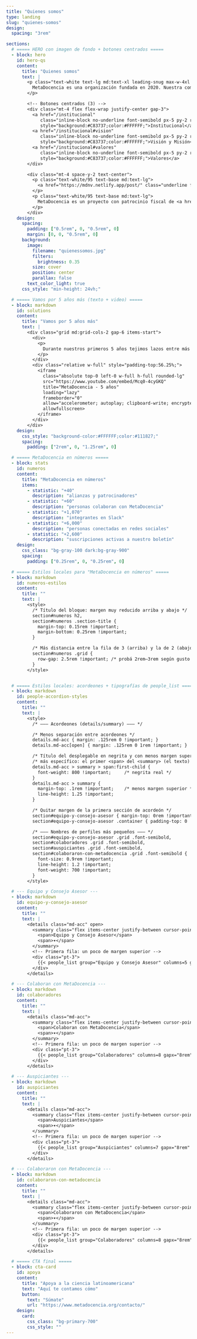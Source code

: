 ```yaml
---
title: "Quienes somos"
type: landing
slug: "quienes-somos"
design:
  spacing: "3rem"

sections:
  # ===== HERO con imagen de fondo + botones centrados =====
  - block: hero
    id: hero-qs
    content:
      title: "Quienes somos"
      text: |
        <p class="text-white text-lg md:text-xl leading-snug max-w-4xl mx-auto">
          MetaDocencia es una organización fundada en 2020. Nuestra comunidad está formada por personas y organizaciones que trabajan construyendo capacidades científicas locales para transformar la ciencia global. Hacemos crecer el conocimiento en red, desde América Latina hacia el mundo.
        </p>

        <!-- Botones centrados (3) -->
        <div class="mt-4 flex flex-wrap justify-center gap-3">
          <a href="/institucional"
             class="inline-block no-underline font-semibold px-5 py-2 rounded-md text-base"
             style="background:#C83737;color:#FFFFFF;">Institucional</a>
          <a href="/institucional#vision"
             class="inline-block no-underline font-semibold px-5 py-2 rounded-md text-base"
             style="background:#C83737;color:#FFFFFF;">Visión y Misión</a>
          <a href="/institucional#valores"
             class="inline-block no-underline font-semibold px-5 py-2 rounded-md text-base"
             style="background:#C83737;color:#FFFFFF;">Valores</a>
        </div>

        <div class="mt-4 space-y-2 text-center">
          <p class="text-white/95 text-base md:text-lg">
            <a href="https://mdnv.netlify.app/post/" class="underline font-semibold text-white">Lee cómo nació MetaDocencia</a> en palabras de nuestra Co-Directora, Laura Ación.
          </p>
          <p class="text-white/95 text-base md:text-lg">
            MetaDocencia es un proyecto con patrocinio fiscal de <a href="https://www.codeforsociety.org/" class="underline font-semibold text-white">Code for Science &amp; Society</a>.
          </p>
        </div>
    design:
      spacing:
        padding: ["0.5rem", 0, "0.5rem", 0]
        margin: [0, 0, "0.5rem", 0]
      background:
        image:
          filename: "quienessomos.jpg"
          filters:
            brightness: 0.35
          size: cover
          position: center
          parallax: false
        text_color_light: true
      css_style: "min-height: 24vh;"

  # ===== Vamos por 5 años más (texto + video) =====
  - block: markdown
    id: solutions
    content:
      title: "Vamos por 5 años más"
      text: |
        <div class="grid md:grid-cols-2 gap-6 items-start">
          <div>
            <p>
              Durante nuestros primeros 5 años tejimos lazos entre más de 2.000 profesionales de ciencia y técnica. Lo hicimos trabajando en equipo, de manera colectiva y en alianza con más de 40 comunidades. Gracias por estos primeros 5 años de aprendizaje, colaboración y crecimiento.
            </p>
          </div>
          <div class="relative w-full" style="padding-top:56.25%;">
            <iframe
              class="absolute top-0 left-0 w-full h-full rounded-lg"
              src="https://www.youtube.com/embed/Mcq0-4cyGKQ"
              title="MetaDocencia - 5 años"
              loading="lazy"
              frameborder="0"
              allow="accelerometer; autoplay; clipboard-write; encrypted-media; gyroscope; picture-in-picture; web-share"
              allowfullscreen>
            </iframe>
          </div>
        </div>
    design:
      css_style: "background-color:#FFFFFF;color:#111827;"
      spacing:
        padding: ["2rem", 0, "1.25rem", 0]

  # ===== MetaDocencia en números =====
  - block: stats
    id: numeros
    content:
      title: "MetaDocencia en números"
      items:
        - statistic: "+40"
          description: "alianzas y patrocinadores"
        - statistic: "+60"
          description: "personas colaboran con MetaDocencia"
        - statistic: "+1,070"
          description: "integrantes en Slack"
        - statistic: "+6,000"
          description: "personas conectadas en redes sociales"
        - statistic: "+2,600"
          description: "suscripciones activas a nuestro boletín"
    design:
      css_class: "bg-gray-100 dark:bg-gray-900"
      spacing:
        padding: ["0.25rem", 0, "0.25rem", 0]

  # ===== Estilos locales para "MetaDocencia en números" =====
  - block: markdown
    id: numeros-estilos
    content:
      title: ""
      text: |
        <style>
          /* Título del bloque: margen muy reducido arriba y abajo */
          section#numeros h2,
          section#numeros .section-title {
            margin-top: 0.15rem !important;
            margin-bottom: 0.25rem !important;
          }

          /* Más distancia entre la fila de 3 (arriba) y la de 2 (abajo) */
          section#numeros .grid {
            row-gap: 2.5rem !important; /* probá 2rem–3rem según gusto */
          }
        </style>


  # ===== Estilos locales: acordeones + tipografías de people_list =====
  - block: markdown
    id: people-accordion-styles
    content:
      title: ""
      text: |
        <style>
          /* ——— Acordeones (details/summary) ——— */

          /* Menos separación entre acordeones */
          details.md-acc { margin: .125rem 0 !important; }
          details.md-acc[open] { margin: .125rem 0 1rem !important; }

          /* Título del desplegable en negrita y con menos margen superior */
          /* más específico: el primer <span> del <summary> (el texto) */
          details.md-acc > summary > span:first-child {
            font-weight: 800 !important;     /* negrita real */
          }
          details.md-acc > summary {
            margin-top: .1rem !important;    /* menos margen superior */
            line-height: 1.25 !important;
          }

          /* Quitar margen de la primera sección de acordeón */
          section#equipo-y-consejo-asesor { margin-top: 0rem !important; }
          section#equipo-y-consejo-asesor .container { padding-top: 0 !important; }

          /* ——— Nombres de perfiles más pequeños ——— */
          section#equipo-y-consejo-asesor .grid .font-semibold,
          section#colaboradores .grid .font-semibold,
          section#auspiciantes .grid .font-semibold,
          section#colaboraron-con-metadocencia .grid .font-semibold {
            font-size: 0.9rem !important;
            line-height: 1.2 !important;
            font-weight: 700 !important;
          }
        </style>

  # --- Equipo y Consejo Asesor ---
  - block: markdown
    id: equipo-y-consejo-asesor
    content:
      title: ""
      text: |
        <details class="md-acc" open>
          <summary class="flex items-center justify-between cursor-pointer select-none">
            <span>Equipo y Consejo Asesor</span>
            <span>▾</span>
          </summary>
          <!-- Primera fila: un poco de margen superior -->
          <div class="pt-3">
            {{< people_list group="Equipo y Consejo Asesor" columns=5 gapx="8rem" gapy="1rem" >}}
          </div>
        </details>

  # --- Colaboran con MetaDocencia ---
  - block: markdown
    id: colaboradores
    content:
      title: ""
      text: |
        <details class="md-acc">
          <summary class="flex items-center justify-between cursor-pointer select-none">
            <span>Colaboran con MetaDocencia</span>
            <span>▾</span>
          </summary>
          <!-- Primera fila: un poco de margen superior -->
          <div class="pt-3">
            {{< people_list group="Colaboradores" columns=8 gapx="8rem" gapy="1rem" >}}
          </div>
        </details>

  # --- Auspiciantes ---
  - block: markdown
    id: auspiciantes
    content:
      title: ""
      text: |
        <details class="md-acc">
          <summary class="flex items-center justify-between cursor-pointer select-none">
            <span>Auspiciantes</span>
            <span>▾</span>
          </summary>
          <!-- Primera fila: un poco de margen superior -->
          <div class="pt-3">
            {{< people_list group="Auspiciantes" columns=7 gapx="8rem" gapy="1rem" >}}
          </div>
        </details>

  # --- Colaboraron con MetaDocencia ---
  - block: markdown
    id: colaboraron-con-metadocencia
    content:
      title: ""
      text: |
        <details class="md-acc">
          <summary class="flex items-center justify-between cursor-pointer select-none">
            <span>Colaboraron con MetaDocencia</span>
            <span>▾</span>
          </summary>
          <!-- Primera fila: un poco de margen superior -->
          <div class="pt-3">
            {{< people_list group="Colaboradores" columns=8 gapx="8rem" gapy="1rem" >}}
          </div>
        </details>

  # ===== CTA final =====
  - block: cta-card
    id: apoya
    content:
      title: "Apoya a la ciencia latinoamericana"
      text: "Aquí te contamos cómo"
      button:
        text: "Súmate"
        url: "https://www.metadocencia.org/contacto/"
    design:
      card:
        css_class: "bg-primary-700"
        css_style: ""
---
```

